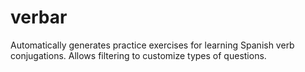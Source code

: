 # verbar
Automatically generates practice exercises for learning Spanish verb conjugations. Allows filtering to customize types of questions.

